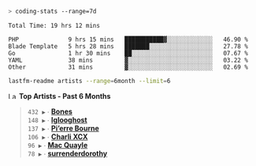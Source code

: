 ```zsh
> coding-stats --range=7d
```

<!--START_SECTION:waka-->

```text
Total Time: 19 hrs 12 mins

PHP              9 hrs 15 mins   ███████████▓░░░░░░░░░░░░░   46.90 %
Blade Template   5 hrs 28 mins   ███████░░░░░░░░░░░░░░░░░░   27.78 %
Go               1 hr 30 mins    ██░░░░░░░░░░░░░░░░░░░░░░░   07.67 %
YAML             38 mins         ▓░░░░░░░░░░░░░░░░░░░░░░░░   03.22 %
Other            31 mins         ▓░░░░░░░░░░░░░░░░░░░░░░░░   02.69 %
```

<!--END_SECTION:waka-->

```zsh
lastfm-readme artists --range=6month --limit=6
```

<!--START_LASTFM_ARTISTS:{"period": "6month", "rows": 6}-->
<a href="https://last.fm" target="_blank"><img src="https://user-images.githubusercontent.com/17434202/215290617-e793598d-d7c9-428f-9975-156db1ba89cc.svg" alt="Last.fm Logo" width="18" height="13"/></a> **Top Artists - Past 6 Months**

> `432 ▶️` ∙ **[Bones](https://www.last.fm/music/Bones)**<br/>
> `148 ▶️` ∙ **[Iglooghost](https://www.last.fm/music/Iglooghost)**<br/>
> `137 ▶️` ∙ **[Pi’erre Bourne](https://www.last.fm/music/Pi%E2%80%99erre+Bourne)**<br/>
> `106 ▶️` ∙ **[Charli XCX](https://www.last.fm/music/Charli+XCX)**<br/>
> `96 ▶️` ∙ **[Mac Quayle](https://www.last.fm/music/Mac+Quayle)**<br/>
> `78 ▶️` ∙ **[surrenderdorothy](https://www.last.fm/music/surrenderdorothy)**<br/>
<!--END_LASTFM_ARTISTS-->
